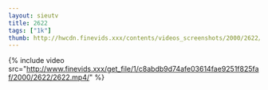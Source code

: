 ```yaml
--- 
layout: sieutv
title: 2622
tags: ["1k"]
thumb: http://hwcdn.finevids.xxx/contents/videos_screenshots/2000/2622/preview.mp4.jpg
---
```

{% include video src="http://www.finevids.xxx/get_file/1/c8abdb9d74afe03614fae9251f825faf/2000/2622/2622.mp4/" %} 
